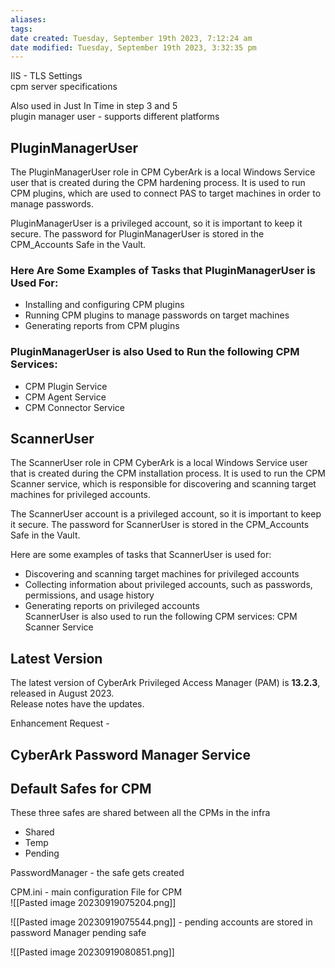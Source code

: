 ```yaml
---
aliases: 
tags: 
date created: Tuesday, September 19th 2023, 7:12:24 am
date modified: Tuesday, September 19th 2023, 3:32:35 pm
---
```

IIS - TLS Settings  
cpm server specifications

Also used in Just In Time in step 3 and 5  
plugin manager user - supports different platforms

## PluginManagerUser

The PluginManagerUser role in CPM CyberArk is a local Windows Service user that is created during the CPM hardening process. It is used to run CPM plugins, which are used to connect PAS to target machines in order to manage passwords.

PluginManagerUser is a privileged account, so it is important to keep it secure. The password for PluginManagerUser is stored in the CPM_Accounts Safe in the Vault.

### Here Are Some Examples of Tasks that PluginManagerUser is Used For:

- Installing and configuring CPM plugins
- Running CPM plugins to manage passwords on target machines
- Generating reports from CPM plugins

### PluginManagerUser is also Used to Run the following CPM Services:

- CPM Plugin Service
- CPM Agent Service
- CPM Connector Service

## ScannerUser

The ScannerUser role in CPM CyberArk is a local Windows Service user that is created during the CPM installation process. It is used to run the CPM Scanner service, which is responsible for discovering and scanning target machines for privileged accounts.

The ScannerUser account is a privileged account, so it is important to keep it secure. The password for ScannerUser is stored in the CPM_Accounts Safe in the Vault.

Here are some examples of tasks that ScannerUser is used for:

- Discovering and scanning target machines for privileged accounts  
- Collecting information about privileged accounts, such as passwords, permissions, and usage history  
- Generating reports on privileged accounts  
ScannerUser is also used to run the following CPM services: CPM Scanner Service

## Latest Version

The latest version of CyberArk Privileged Access Manager (PAM) is **13.2.3**, released in August 2023.  
Release notes have the updates.

Enhancement Request - 

## CyberArk Password Manager Service

## Default Safes for CPM

These three safes are shared between all the CPMs in the infra  
- Shared  
- Temp  
- Pending

PasswordManager - the safe gets created

CPM.ini - main configuration File for CPM  
![[Pasted image 20230919075204.png]]

![[Pasted image 20230919075544.png]] - pending accounts are stored in password Manager pending safe  

![[Pasted image 20230919080851.png]]